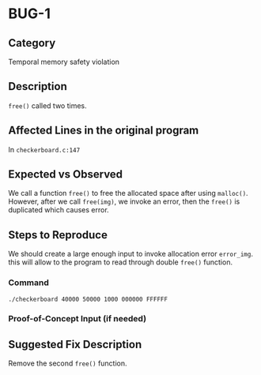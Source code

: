 # BUG-1
## Category
Temporal memory safety violation

## Description

`free()` called two times.

## Affected Lines in the original program
In `checkerboard.c:147`

## Expected vs Observed
We call a function `free()` to free the allocated space after using `malloc()`. However, after we call `free(img)`, we invoke an error, then the `free()` is duplicated which causes error.
## Steps to Reproduce

We should create a large enough input to invoke allocation error `error_img`. this will allow to the program to read through double `free()` function.

### Command

```
./checkerboard 40000 50000 1000 000000 FFFFFF
```
### Proof-of-Concept Input (if needed)


## Suggested Fix Description
Remove the second `free()` function. 
